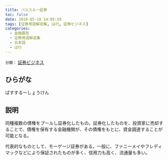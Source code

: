 ```yaml
---
title: パススルー証券
toc: false
date: 2018-05-18 14:05:59
tags: [证券用语解说集, は行, 証券ビジネス]
categories:
  - 金融服务
  - 证券用语解说集
  - 日本語
  - は行
---
```


`分類：` [証券ビジネス](/tags/証券ビジネス/)

## ひらがな

ぱすするーしょうけん

## 説明

同種複数の債権をプールし証券化したもの。証券化したものを、投資家に売却することで、債権を保有する金融機関が、その債権をもとに、資金調達することが可能となる。

代表的なものとして、モーゲージ証券がある。一般に、ファニーメイやフレディマックなどにより保証されたものが多く、信用力も高く、流通量も多い。
